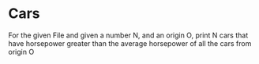 # Cars
For the given File and given a number N, and an origin O, print N cars that have horsepower greater than the average horsepower of all the cars from origin O
